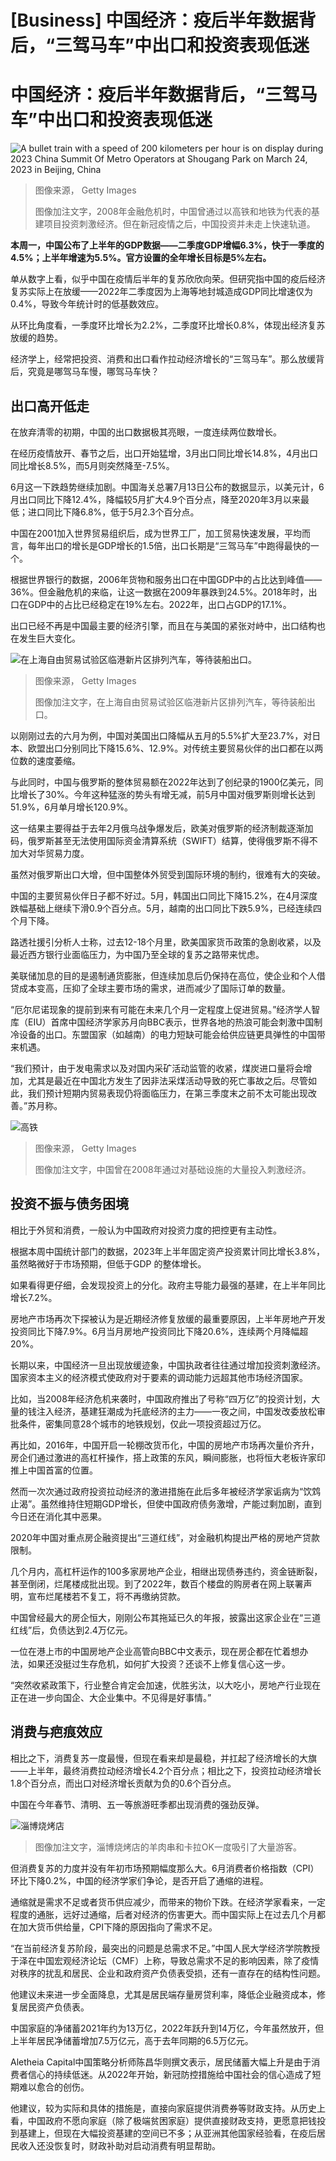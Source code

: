 # [Business] 中国经济：疫后半年数据背后，“三驾马车”中出口和投资表现低迷

#  中国经济：疫后半年数据背后，“三驾马车”中出口和投资表现低迷


![A bullet train with a speed of 200 kilometers per hour is on display during 2023 China Summit Of Metro Operators at Shougang Park on March 24, 2023 in Beijing, China](_130443973_gettyimages-1476104085.jpg)

> 图像来源，  Getty Images
>
> 图像加注文字，2008年金融危机时，中国曾通过以高铁和地铁为代表的基建项目投资刺激经济。但在新冠疫情之后，中国投资并未走上快速轨道。

**本周一，中国公布了上半年的GDP数据——二季度GDP增幅6.3%，快于一季度的4.5%；上半年增速为5.5%。官方设置的全年增长目标是5%左右。**

单从数字上看，似乎中国在疫情后半年的复苏欣欣向荣。但研究指中国的疫后经济复苏实际上在放缓——2022年二季度因为上海等地封城造成GDP同比增速仅为0.4%，导致今年统计时的低基数效应。

从环比角度看，一季度环比增长为2.2%，二季度环比增长0.8%，体现出经济复苏放缓的趋势。

经济学上，经常把投资、消费和出口看作拉动经济增长的“三驾马车”。那么放缓背后，究竟是哪驾马车慢，哪驾马车快？

##  出口高开低走

在放弃清零的初期，中国的出口数据极其亮眼，一度连续两位数增长。

在经历疫情放开、春节之后，出口开始猛增，3月出口同比增长14.8%，4月出口同比增长8.5%，而5月则突然降至-7.5%。

6月这一下跌趋势继续加剧。中国海关总署7月13日公布的数据显示，以美元计，6月出口同比下降12.4%，降幅较5月扩大4.9个百分点，降至2020年3月以来最低；进口同比下降6.8%，低于5月2.3个百分点。

中国在2001加入世界贸易组织后，成为世界工厂，加工贸易快速发展，平均而言，每年出口的增长是GDP增长的1.5倍，出口长期是“三驾马车”中跑得最快的一个。

根据世界银行的数据，2006年货物和服务出口在中国GDP中的占比达到峰值——36%。但金融危机的来临，让这一数据在2009年暴跌到24.5%。2018年时，出口在GDP中的占比已经稳定在19%左右。2022年，出口占GDP的17.1%。

出口已经不再是中国最主要的经济引擎，而且在与美国的紧张对峙中，出口结构也在发生巨大变化。

![在上海自由贸易试验区临港新片区排列汽车，等待装船出口。](_129664268_gettyimages-1242539939.jpg)

> 图像来源，  Getty Images
>
> 图像加注文字，在上海自由贸易试验区临港新片区排列汽车，等待装船出口。

以刚刚过去的六月为例，中国对美国出口降幅从五月的5.5%扩大至23.7%，对日本、欧盟出口分别同比下降15.6%、12.9%。对传统主要贸易伙伴的出口都在以两位数的速度萎缩。

与此同时，中国与俄罗斯的整体贸易额在2022年达到了创纪录的1900亿美元，同比增长了30%。今年这种猛涨的势头有增无减，前5月中国对俄罗斯则增长达到51.9%，6月单月增长120.9%。

这一结果主要得益于去年2月俄乌战争爆发后，欧美对俄罗斯的经济制裁逐渐加码，俄罗斯甚至无法使用国际资金清算系统（SWIFT）结算，使得俄罗斯不得不加大对华贸易力度。

虽然对俄罗斯出口大增，但中国整体外贸受到国际环境的制约，很难有大的突破。

中国的主要贸易伙伴日子都不好过。5月，韩国出口同比下降15.2%，在4月深度跌幅基础上继续下滑0.9个百分点。5月，越南的出口同比下跌5.9%，已经连续四个月下降。

路透社援引分析人士称，过去12-18个月里，欧美国家货币政策的急剧收紧，以及最近西方银行业面临压力，为中国乃至全球的复苏之路带来忧虑。

美联储加息的目的是遏制通货膨胀，但连续加息后仍保持在高位，使企业和个人借贷成本变高，压抑了全球主要市场的需求，进而减少了国际订单的数量。

“厄尔尼诺现象的提前到来有可能在未来几个月一定程度上促进贸易。”经济学人智库（EIU）首席中国经济学家苏月向BBC表示，世界各地的热浪可能会刺激中国制冷设备的出口。东盟国家（如越南）的电力短缺可能会给供应链更具弹性的中国带来机遇。

“我们预计，由于发电需求以及对国内采矿活动监管的收紧，煤炭进口量将会增加，尤其是最近在中国北方发生了因非法采煤活动导致的死亡事故之后。尽管如此，我们预计短期内贸易表现仍将面临压力，在第三季度末之前不太可能出现改善。”苏月称。

![高铁](_108523113_gettyimages-639953474.jpg)

> 图像来源，  Getty Images
>
> 图像加注文字，中国曾在2008年通过对基础设施的大量投入刺激经济。

##  投资不振与债务困境

相比于外贸和消费，一般认为中国政府对投资力度的把控更有主动性。

根据本周中国统计部门的数据，2023年上半年固定资产投资累计同比增长3.8%，虽然略微好于市场预期，但低于GDP 的整体增长。

如果看得更仔细，会发现投资上的分化。政府主导能力最强的基建，在上半年同比增长7.2%。

房地产市场再次下探被认为是近期经济修复放缓的最重要原因，上半年房地产开发投资同比下降7.9%。6月当月房地产投资同比下降20.6%，连续两个月降幅超20%。

长期以来，中国经济一旦出现放缓迹象，中国执政者往往通过增加投资刺激经济。国家资本主义的经济模式使政府对于要素的调动能力远超其他市场经济国家。

比如，当2008年经济危机来袭时，中国政府推出了号称“四万亿”的投资计划，大量的钱注入经济，基建狂潮成为托底经济的主力——一夜之间，中国发改委放松审批条件，密集同意28个城市的地铁规划，仅此一项投资超过万亿。

再比如，2016年，中国开启一轮棚改货币化，中国的房地产市场再次量价齐升，房企们通过激进的高杠杆操作，搭上政策的东风，瞬间膨胀，也将恒大老板许家印推上中国首富的位置。


然而一次次通过政府投资拉动经济的激进措施在此后多年被经济学家诟病为“饮鸩止渴”。虽然维持住短期GDP增长，但使中国政府债务激增，产能过剩加剧，直到今日还在消化其中恶果。

2020年中国对重点房企融资提出“三道红线”，对金融机构提出严格的房地产贷款限制。

几个月内，高杠杆运作的100多家房地产企业，相继出现债券违约，资金链断裂，甚至倒闭，烂尾楼成批出现。到了2022年，数百个楼盘的购房者在网上联署声明，宣布烂尾楼若不复工，将不再缴纳贷款。

中国曾经最大的房企恒大，刚刚公布其拖延已久的年报，披露出这家企业在“三道红线”后，负债达到2.4万亿元。

一位在港上市的中国房地产企业高管向BBC中文表示，现在房企都在忙着想办法，如果还没挺过生存危机，如何扩大投资？还谈不上修复信心这一步。

“突然收紧政策下，行业整合肯定会加速，优胜劣汰，以大吃小，房地产行业现在正在进一步向国企、大企业集中。不见得是好事情。”

##  消费与疤痕效应

相比之下，消费复苏一度最慢，但现在看来却是最稳，并扛起了经济增长的大旗——上半年，最终消费拉动经济增长4.2个百分点；相比之下，投资拉动经济增长1.8个百分点，而出口对经济增长贡献为负的0.6个百分点。

中国在今年春节、清明、五一等旅游旺季都出现消费的强劲反弹。

![淄博烧烤店](_130443968_113bb0a7-7eea-42a8-b010-9183baa5f01f.jpg)

> 图像加注文字，淄博烧烤店的羊肉串和卡拉OK一度吸引了大量游客。

但消费复苏的力度并没有年初市场预期幅度那么大。6月消费者价格指数（CPI）环比下降0.2%，中国的经济学家们争论，是否开启了通缩的进程。

通缩就是需求不足或者货币供应减少，而带来的物价下跌。在经济学家看来，一定程度的通胀，远好过通缩，后者对经济的伤害更大。而中国实际上在过去几个月都在加大货币供给量，CPI下降的原因指向了需求不足。

“在当前经济复苏阶段，最突出的问题是总需求不足。”中国人民大学经济学院教授于泽在中国宏观经济论坛（CMF）上称，导致总需求不足的影响因素，除了疫情对秩序的扰乱和居民、企业和政府资产负债表受损，还有一直存在的结构性问题。

他建议未来进一步全面降息，尤其是居民端存量房贷利率，降低企业融资成本，修复居民资产负债表。

中国家庭的净储蓄2021年约为13万亿，2022年跃升到14万亿，今年虽然放开，但上半年居民净储蓄增加7.5万亿元，高于去年同期的6.5万亿元。

Aletheia Capital中国策略分析师陈昌华则撰文表示，居民储蓄大幅上升是由于消费者信心的持续低迷。从2022年开始，新冠防控措施给中国社会的信心造成了短期难以愈合的创伤。

他建议，较为实际和具体的措施是，直接向家庭提供消费券等财政支持。从历史上看，中国政府不愿向家庭（除了极端贫困家庭）提供直接财政支持，更愿意把钱投到基建上，但现在大幅投资基建的空间已不多；从亚洲其他国家经验看，在疫后居民收入还没恢复时，财政补助对启动消费有明显帮助。


